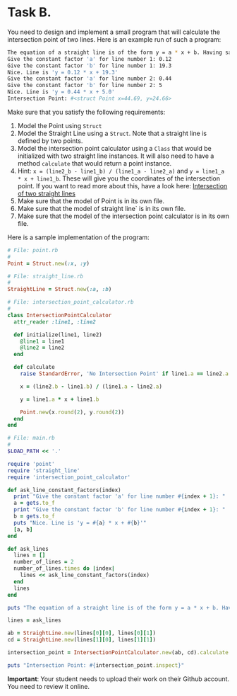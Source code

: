 # Task B. 

You need to design and implement a small program that will calculate the intersection point of two lines. Here is 
an example run of such a program:
``` bash
The equation of a straight line is of the form y = a * x + b. Having said that...
Give the constant factor 'a' for line number 1: 0.12
Give the constant factor 'b' for line number 1: 19.3
Nice. Line is 'y = 0.12 * x + 19.3'
Give the constant factor 'a' for line number 2: 0.44
Give the constant factor 'b' for line number 2: 5
Nice. Line is 'y = 0.44 * x + 5.0'
Intersection Point: #<struct Point x=44.69, y=24.66>
```
Make sure that you satisfy the following requirements:
1. Model the Point using `Struct`
2. Model the Straight Line using a `Struct`. Note that a straight line is defined by two points.
3. Model the intersection point calculator using a `Class` that would be initialized with two straight line instances. It will
also need to have a method `calculate` that would return a point instance. 
4. Hint: `x = (line2_b - line1_b) / (line1_a - line2_a)` and `y = line1_a * x + line1_b`. These will give you the coordinates
of the intersection point. If you want to read more about this, have a look here: [Intersection of two straight lines ](http://www.mathopenref.com/coordintersection.html)
5. Make sure that the model of Point is in its own file.
6. Make sure that the model of straight line` is in its own file.
7. Make sure that the model of the intersection point calculator is in its own file.

Here is a sample implementation of the program:

``` ruby
# File: point.rb
#
Point = Struct.new(:x, :y)
```

``` ruby
# File: straight_line.rb
#
StraightLine = Struct.new(:a, :b)
```

``` ruby
# File: intersection_point_calculator.rb
#
class IntersectionPointCalculator
  attr_reader :line1, :line2

  def initialize(line1, line2)
    @line1 = line1
    @line2 = line2
  end

  def calculate
    raise StandardError, 'No Intersection Point' if line1.a == line2.a

    x = (line2.b - line1.b) / (line1.a - line2.a)

    y = line1.a * x + line1.b

    Point.new(x.round(2), y.round(2))
  end
end
```

``` ruby
# File: main.rb
#
$LOAD_PATH << '.'

require 'point'
require 'straight_line'
require 'intersection_point_calculator'

def ask_line_constant_factors(index)
  print "Give the constant factor 'a' for line number #{index + 1}: "
  a = gets.to_f
  print "Give the constant factor 'b' for line number #{index + 1}: "
  b = gets.to_f
  puts "Nice. Line is 'y = #{a} * x + #{b}'"
  [a, b]
end

def ask_lines
  lines = []
  number_of_lines = 2
  number_of_lines.times do |index|
    lines << ask_line_constant_factors(index)
  end
  lines
end

puts "The equation of a straight line is of the form y = a * x + b. Having said that..."

lines = ask_lines

ab = StraightLine.new(lines[0][0], lines[0][1])
cd = StraightLine.new(lines[1][0], lines[1][1])

intersection_point = IntersectionPointCalculator.new(ab, cd).calculate

puts "Intersection Point: #{intersection_point.inspect}"
```

**Important**: Your student needs to upload their work on their Github account. You need to review it online.
